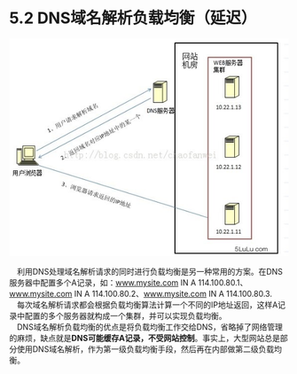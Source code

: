 # 5.2 DNS域名解析负载均衡（延迟）

![](../../.gitbook/assets/image%20%28414%29.png)

 　利用DNS处理域名解析请求的同时进行负载均衡是另一种常用的方案。在DNS服务器中配置多个A记录，如：www.mysite.com IN A 114.100.80.1、www.mysite.com IN A 114.100.80.2、www.mysite.com IN A 114.100.80.3.  
　每次域名解析请求都会根据负载均衡算法计算一个不同的IP地址返回，这样A记录中配置的多个服务器就构成一个集群，并可以实现负载均衡。  
　DNS域名解析负载均衡的优点是将负载均衡工作交给DNS，省略掉了网络管理的麻烦，缺点就是**DNS可能缓存A记录，不受网站控制**。事实上，大型网站总是部分使用DNS域名解析，作为第一级负载均衡手段，然后再在内部做第二级负载均衡。



